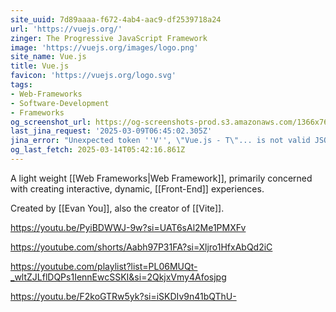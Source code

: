 ```yaml
---
site_uuid: 7d89aaaa-f672-4ab4-aac9-df2539718a24
url: 'https://vuejs.org/'
zinger: The Progressive JavaScript Framework
image: 'https://vuejs.org/images/logo.png'
site_name: Vue.js
title: Vue.js
favicon: 'https://vuejs.org/logo.svg'
tags:
- Web-Frameworks
- Software-Development
- Frameworks
og_screenshot_url: https://og-screenshots-prod.s3.amazonaws.com/1366x768/80/false/3a78b3c445792226b76bca27d20a036a9ed8fd87be1f3d02f79cf786cf03f6cc.jpeg
last_jina_request: '2025-03-09T06:45:02.305Z'
jina_error: "Unexpected token ''V'', \"Vue.js - T\"... is not valid JSON"
og_last_fetch: 2025-03-14T05:42:16.861Z
---
```



A light weight [[Web Frameworks|Web Framework]], primarily concerned with creating interactive, dynamic, [[Front-End]] experiences. 

Created by [[Evan You]], also the creator of [[Vite]].

https://youtu.be/PyiBDWWJ-9w?si=UAT6sAl2Me1PMXFv

https://youtube.com/shorts/Aabh97P31FA?si=Xljro1HfxAbQd2iC

https://youtube.com/playlist?list=PL06MUQt-_wltZJLflDQPs1IennEwcSSKI&si=2QkjxVmy4Afosjpg

https://youtu.be/F2koGTRw5yk?si=iSKDIv9n41bQThU-

